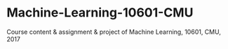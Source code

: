 # Machine-Learning-10601-CMU
Course content &amp; assignment &amp; project of Machine Learning, 10601, CMU, 2017
